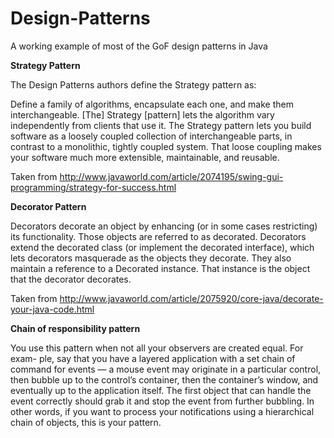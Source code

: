 # Design-Patterns
A working example of most of the GoF design patterns in Java

<b> Strategy Pattern </b>
</hr>

The Design Patterns authors define the Strategy pattern as:

Define a family of algorithms, encapsulate each one, and make them interchangeable. [The] Strategy [pattern] lets the algorithm vary independently from clients that use it.
The Strategy pattern lets you build software as a loosely coupled collection of interchangeable parts, in contrast to a monolithic, tightly coupled system. That loose coupling makes your software much more extensible, maintainable, and reusable.

Taken from http://www.javaworld.com/article/2074195/swing-gui-programming/strategy-for-success.html

<b> Decorator Pattern </b>

Decorators decorate an object by enhancing (or in some cases restricting) its functionality. Those objects are referred to as decorated. Decorators extend the decorated class (or implement the decorated interface), which lets decorators masquerade as the objects they decorate. They also maintain a reference to a Decorated instance. That instance is the object that the decorator decorates.

Taken from http://www.javaworld.com/article/2075920/core-java/decorate-your-java-code.html

<b> Chain of responsibility pattern </b>

You use this pattern when not all your observers are created equal. For exam-
ple, say that you have a layered application with a set chain of command for
events — a mouse event may originate in a particular control, then bubble up
to the control’s container, then the container’s window, and eventually up to
the application itself. The first object that can handle the event correctly
should grab it and stop the event from further bubbling.
In other words, if you want to process your notifications using a hierarchical
chain of objects, this is your pattern.
